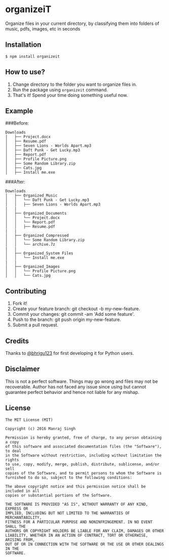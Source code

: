 # organizeiT
Organize files in your current directory, by classifying them into folders of music, pdfs, images, etc in seconds

## Installation

```
$ npm install organizeit
```

## How to use?

1. Change directory to the folder you want to organize files in.
2. Run the package using `organizeit` command.
3. That's it! Spend your time doing something useful now.

## Example

###Before:
```
Downloads
│   ├── Project.docx
│   ├── Resume.pdf
│   ├── Seven Lions - Worlds Apart.mp3
│   ├── Daft Punk - Get Lucky.mp3
│   ├── Report.pdf
│   ├── Profile Picture.png
│   ├── Some Random Library.zip
│   ├── Cats.jpg
│   ├── Install me.exe
```

###After:
```
Downloads
│   ├── Organized_Music
│   │   └── Daft Punk - Get Lucky.mp3
│   │   ├── Seven Lions - Worlds Apart.mp3
|	|
│   ├── Organized_Documents
│   │   └── Project.docx
│   │   └── Report.pdf
│   │   ├── Resume.pdf
|	|
│   ├── Organized_Compressed
│   │   └── Some Random Library.zip
│   │   └── archive.7z
|	|
│   ├── Organized_System Files
│   │   └── Install me.exe
|	|
│   ├── Organized_Images
│   │   └── Profile Picture.png
│   │   └── Cats.jpg
```

## Contributing

1. Fork it!
2. Create your feature branch: git checkout -b my-new-feature.
3. Commit your changes: git commit -am 'Add some feature'.
4. Push to the branch: git push origin my-new-feature.
5. Submit a pull request.

## Credits
Thanks to [@bhrigu123](https://github.com/bhrigu123/classifier) for first developing it for Python users.

## Disclaimer
This is not a perfect software. Things may go wrong and files may not be recoverable. Author has not faced any issue since using but cannot guarantee perfect behavior and hence not liable for any mishap.

## License

```
The MIT License (MIT)

Copyright (c) 2016 Manraj Singh

Permission is hereby granted, free of charge, to any person obtaining a copy
of this software and associated documentation files (the "Software"), to deal
in the Software without restriction, including without limitation the rights
to use, copy, modify, merge, publish, distribute, sublicense, and/or sell
copies of the Software, and to permit persons to whom the Software is
furnished to do so, subject to the following conditions:

The above copyright notice and this permission notice shall be included in all
copies or substantial portions of the Software.

THE SOFTWARE IS PROVIDED "AS IS", WITHOUT WARRANTY OF ANY KIND, EXPRESS OR
IMPLIED, INCLUDING BUT NOT LIMITED TO THE WARRANTIES OF MERCHANTABILITY,
FITNESS FOR A PARTICULAR PURPOSE AND NONINFRINGEMENT. IN NO EVENT SHALL THE
AUTHORS OR COPYRIGHT HOLDERS BE LIABLE FOR ANY CLAIM, DAMAGES OR OTHER
LIABILITY, WHETHER IN AN ACTION OF CONTRACT, TORT OR OTHERWISE, ARISING FROM,
OUT OF OR IN CONNECTION WITH THE SOFTWARE OR THE USE OR OTHER DEALINGS IN THE
SOFTWARE.
```
